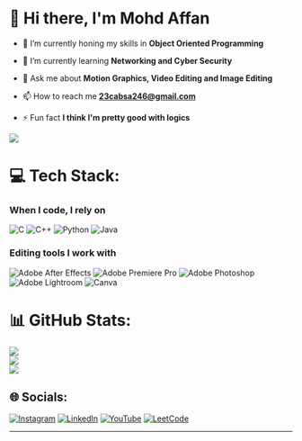 # 👋 Hi there, I'm Mohd Affan

- 🔭 I’m currently honing my skills in **Object Oriented Programming**

- 🌱 I’m currently learning **Networking and Cyber Security**

- 💬 Ask me about **Motion Graphics, Video Editing and Image Editing**

- 📫 How to reach me **23cabsa246@gmail.com**

- ⚡ Fun fact **I think I'm pretty good with logics**

[![](https://visitcount.itsvg.in/api?id=mxhdaffan&icon=0&color=0)](https://visitcount.itsvg.in)

# 💻 Tech Stack:
### When I code, I rely on
![C](https://img.shields.io/badge/c-%2300599C.svg?style=for-the-badge&logo=c&logoColor=white) ![C++](https://img.shields.io/badge/c++-%2300599C.svg?style=for-the-badge&logo=c%2B%2B&logoColor=white) ![Python](https://img.shields.io/badge/python-3670A0?style=for-the-badge&logo=python&logoColor=ffdd54) ![Java](https://img.shields.io/badge/java-%23ED8B00.svg?style=for-the-badge&logo=openjdk&logoColor=white) 

### Editing tools I work with 
![Adobe After Effects](https://img.shields.io/badge/Adobe%20After%20Effects-9999FF.svg?style=for-the-badge&logo=Adobe%20After%20Effects&logoColor=white) ![Adobe Premiere Pro](https://img.shields.io/badge/Adobe%20Premiere%20Pro-9999FF.svg?style=for-the-badge&logo=Adobe%20Premiere%20Pro&logoColor=white) ![Adobe Photoshop](https://img.shields.io/badge/adobe%20photoshop-%2331A8FF.svg?style=for-the-badge&logo=adobe%20photoshop&logoColor=white) ![Adobe Lightroom](https://img.shields.io/badge/Adobe%20Lightroom-31A8FF.svg?style=for-the-badge&logo=Adobe%20Lightroom&logoColor=white) ![Canva](https://img.shields.io/badge/Canva-%2300C4CC.svg?style=for-the-badge&logo=Canva&logoColor=white)

# 📊 GitHub Stats:
![](https://github-readme-stats.vercel.app/api?username=mxhdaffan&theme=dark&hide_border=false&include_all_commits=false&count_private=false)<br/>
![](https://github-readme-streak-stats.herokuapp.com/?user=mxhdaffan&theme=dark&hide_border=false)<br/>
![](https://github-readme-stats.vercel.app/api/top-langs/?username=mxhdaffan&theme=dark&hide_border=false&include_all_commits=false&count_private=false&layout=compact)

## 🌐 Socials:
[![Instagram](https://img.shields.io/badge/Instagram-%23E4405F.svg?logo=Instagram&logoColor=white)](https://instagram.com/mxhdaffan) 
[![LinkedIn](https://img.shields.io/badge/LinkedIn-%230077B5.svg?logo=linkedin&logoColor=white)](https://linkedin.com/in/mxhdaffan) 
[![YouTube](https://img.shields.io/badge/YouTube-%23FF0000.svg?logo=YouTube&logoColor=white)](https://youtube.com/@je6usch9ist)
[![LeetCode](https://img.shields.io/badge/LeetCode-%230077B5.svg?logo=LeetCode&logoColor=white)](https://www.leetcode.com/mxhdaffan)


---


<!-- Proudly created with GPRM ( https://gprm.itsvg.in ) -->
